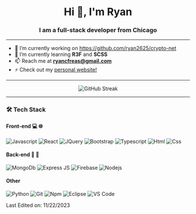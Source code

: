 <h1 align="center">Hi 👋, I'm Ryan</h1>
<h3 align="center">I am a full-stack developer from Chicago</h3>

---

- 🔭 I’m currently working on https://github.com/ryan2625/crypto-net
- 🌱 I’m currently learning **R3F** and **SCSS**
- 📫 Reach me at **ryancfreas@gmail.com**
- ⚡ Check out my [personal website!](https://ryan-dev.com/)
---
<p align="center">
      <img src="https://github-readme-streak-stats-three-zeta.vercel.app?user=ryan2625&theme=black-ice&background=45%2C000000%2C0008AB&dates=FFFFFF" alt="GitHub Streak" /></img>
</p>
<hr>

### 🛠 Tech Stack
#### Front-end 💻 🌐
![Javascript](http://img.shields.io/badge/-Javascript-fcd400?style=for-the-badge&logo=javascript&logoColor=black)
![React](https://img.shields.io/badge/React-20232A?style=for-the-badge&logo=react&logoColor=61DAFB)
![JQuery](https://img.shields.io/badge/jQuery-0769AD?style=for-the-badge&logo=jquery&logoColor=white)
![Bootstrap](https://img.shields.io/badge/Bootstrap-563D7C?style=for-the-badge&logo=bootstrap&logoColor=white)
![Typescript](http://img.shields.io/badge/-Typescript-3178c6?style=for-the-badge&logo=typescript&logoColor=white)
![Html](http://img.shields.io/badge/-Html-e24c27?style=for-the-badge&logo=html5&logoColor=white)
![Css](http://img.shields.io/badge/-Css-2a65f1?style=for-the-badge&logo=css3&logoColor=white)

#### Back-end 📁 💾
![MongoDb](https://img.shields.io/badge/MongoDB-4EA94B?style=for-the-badge&logo=mongodb&logoColor=white)
![Express JS](https://img.shields.io/badge/Express%20js-000000?style=for-the-badge&logo=express&logoColor=white)
![Firebase](https://img.shields.io/badge/firebase-ffca28?style=for-the-badge&logo=firebase&logoColor=black)
![Nodejs](https://img.shields.io/badge/Node%20js-339933?style=for-the-badge&logo=nodedotjs&logoColor=white)

#### Other
![Python](http://img.shields.io/badge/-Python-346e9e?style=for-the-badge&logo=python&logoColor=white)
![Git](http://img.shields.io/badge/-Git-white?style=for-the-badge&logo=git)
![Npm](http://img.shields.io/badge/-Npm-white?style=for-the-badge&logo=npm&logoColor=white)
![Eclipse](http://img.shields.io/badge/-Eclipse-41347e?style=for-the-badge&logo=eclipse&logoColor=white)
![VS Code](http://img.shields.io/badge/-VS%20Code-black?style=for-the-badge&logo=visualstudiocode&logoColor=3aa7f2)

Last Edited on: 11/22/2023
